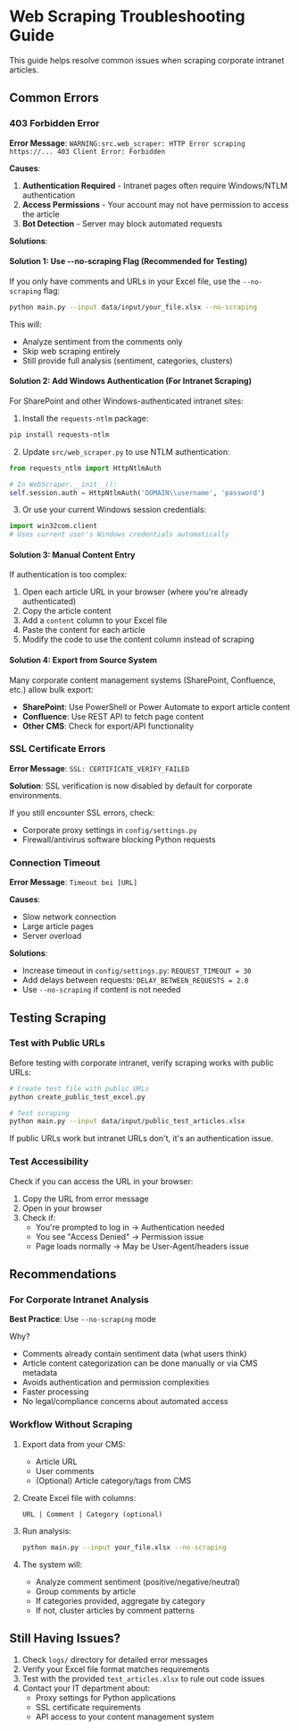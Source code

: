 # Web Scraping Troubleshooting Guide

This guide helps resolve common issues when scraping corporate intranet articles.

## Common Errors

### 403 Forbidden Error

**Error Message**: `WARNING:src.web_scraper: HTTP Error scraping https://... 403 Client Error: Forbidden`

**Causes**:
1. **Authentication Required** - Intranet pages often require Windows/NTLM authentication
2. **Access Permissions** - Your account may not have permission to access the article
3. **Bot Detection** - Server may block automated requests

**Solutions**:

#### Solution 1: Use --no-scraping Flag (Recommended for Testing)

If you only have comments and URLs in your Excel file, use the `--no-scraping` flag:

```bash
python main.py --input data/input/your_file.xlsx --no-scraping
```

This will:
- Analyze sentiment from the comments only
- Skip web scraping entirely
- Still provide full analysis (sentiment, categories, clusters)

#### Solution 2: Add Windows Authentication (For Intranet Scraping)

For SharePoint and other Windows-authenticated intranet sites:

1. Install the `requests-ntlm` package:
```bash
pip install requests-ntlm
```

2. Update `src/web_scraper.py` to use NTLM authentication:
```python
from requests_ntlm import HttpNtlmAuth

# In WebScraper.__init__():
self.session.auth = HttpNtlmAuth('DOMAIN\\username', 'password')
```

3. Or use your current Windows session credentials:
```python
import win32com.client
# Uses current user's Windows credentials automatically
```

#### Solution 3: Manual Content Entry

If authentication is too complex:

1. Open each article URL in your browser (where you're already authenticated)
2. Copy the article content
3. Add a `content` column to your Excel file
4. Paste the content for each article
5. Modify the code to use the content column instead of scraping

#### Solution 4: Export from Source System

Many corporate content management systems (SharePoint, Confluence, etc.) allow bulk export:

- **SharePoint**: Use PowerShell or Power Automate to export article content
- **Confluence**: Use REST API to fetch page content
- **Other CMS**: Check for export/API functionality

### SSL Certificate Errors

**Error Message**: `SSL: CERTIFICATE_VERIFY_FAILED`

**Solution**: SSL verification is now disabled by default for corporate environments.

If you still encounter SSL errors, check:
- Corporate proxy settings in `config/settings.py`
- Firewall/antivirus software blocking Python requests

### Connection Timeout

**Error Message**: `Timeout bei [URL]`

**Causes**:
- Slow network connection
- Large article pages
- Server overload

**Solutions**:
- Increase timeout in `config/settings.py`: `REQUEST_TIMEOUT = 30`
- Add delays between requests: `DELAY_BETWEEN_REQUESTS = 2.0`
- Use `--no-scraping` if content is not needed

## Testing Scraping

### Test with Public URLs

Before testing with corporate intranet, verify scraping works with public URLs:

```bash
# Create test file with public URLs
python create_public_test_excel.py

# Test scraping
python main.py --input data/input/public_test_articles.xlsx
```

If public URLs work but intranet URLs don't, it's an authentication issue.

### Test Accessibility

Check if you can access the URL in your browser:

1. Copy the URL from error message
2. Open in your browser
3. Check if:
   - You're prompted to log in → Authentication needed
   - You see "Access Denied" → Permission issue
   - Page loads normally → May be User-Agent/headers issue

## Recommendations

### For Corporate Intranet Analysis

**Best Practice**: Use `--no-scraping` mode

Why?
- Comments already contain sentiment data (what users think)
- Article content categorization can be done manually or via CMS metadata
- Avoids authentication and permission complexities
- Faster processing
- No legal/compliance concerns about automated access

### Workflow Without Scraping

1. Export data from your CMS:
   - Article URL
   - User comments
   - (Optional) Article category/tags from CMS

2. Create Excel file with columns:
   ```
   URL | Comment | Category (optional)
   ```

3. Run analysis:
   ```bash
   python main.py --input your_file.xlsx --no-scraping
   ```

4. The system will:
   - Analyze comment sentiment (positive/negative/neutral)
   - Group comments by article
   - If categories provided, aggregate by category
   - If not, cluster articles by comment patterns

## Still Having Issues?

1. Check `logs/` directory for detailed error messages
2. Verify your Excel file format matches requirements
3. Test with the provided `test_articles.xlsx` to rule out code issues
4. Contact your IT department about:
   - Proxy settings for Python applications
   - SSL certificate requirements
   - API access to your content management system
